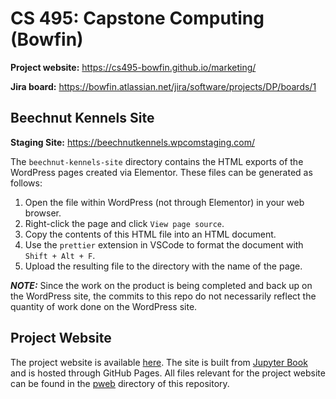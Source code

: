 # CS 495: Capstone Computing (Bowfin)

**Project website:** https://cs495-bowfin.github.io/marketing/

**Jira board:** https://bowfin.atlassian.net/jira/software/projects/DP/boards/1

## Beechnut Kennels Site

**Staging Site:** https://beechnutkennels.wpcomstaging.com/

The `beechnut-kennels-site` directory contains the HTML exports of the WordPress pages created via Elementor. These files can be generated as follows:
1. Open the file within WordPress (not through Elementor) in your web browser.
2. Right-click the page and click `View page source`.
3. Copy the contents of this HTML file into an HTML document.
4. Use the `prettier` extension in VSCode to format the document with `Shift + Alt + F`.
5. Upload the resulting file to the directory with the name of the page.

_**NOTE:**_ Since the work on the product is being completed and back up on the WordPress site, the commits to this repo do not necessarily reflect the quantity of work done on the WordPress site.

## Project Website

The project website is available [here](https://cs495-bowfin.github.io/marketing/). The site is built from [Jupyter Book](https://github.com/jupyter-book/jupyter-book) and is hosted through GitHub Pages. All files relevant for the project website can be found in the [pweb](https://github.com/cs495-bowfin/marketing/tree/main/pweb) directory of this repository.
